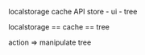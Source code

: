 localstorage
cache
API
store
    - ui
    - tree


localstorage == cache == tree


action => manipulate tree



